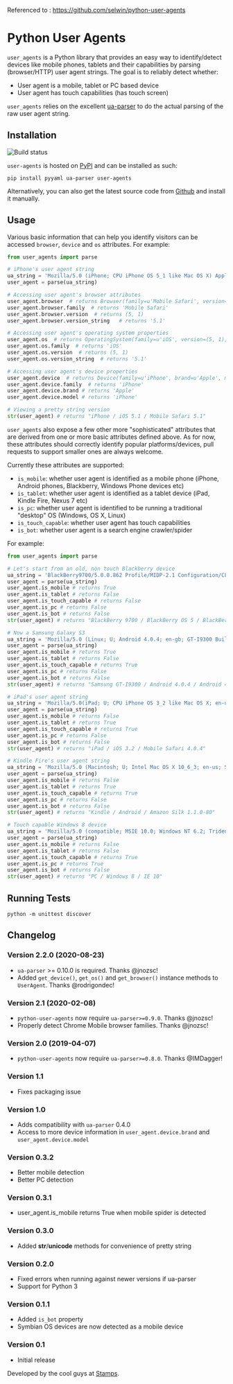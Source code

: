 Referenced to : https://github.com/selwin/python-user-agents


Python User Agents
==================

`user_agents` is a Python library that provides an easy way to identify/detect devices like mobile phones, tablets and their capabilities by parsing (browser/HTTP) user agent strings. The goal is to reliably detect whether:

* User agent is a mobile, tablet or PC based device
* User agent has touch capabilities (has touch screen)

`user_agents` relies on the excellent [ua-parser](https://github.com/ua-parser/uap-python) to do the actual parsing of the raw user agent string.

Installation
------------

![Build status](https://secure.travis-ci.org/selwin/python-user-agents.png)

`user-agents` is hosted on [PyPI](http://pypi.python.org/pypi/user-agents/) and can be installed as such:

    pip install pyyaml ua-parser user-agents

Alternatively, you can also get the latest source code from [Github](https://github.com/selwin/python-user-agents) and install it manually.

Usage
-----

Various basic information that can help you identify visitors can be accessed `browser`, `device` and `os` attributes. For example:

```python
from user_agents import parse

# iPhone's user agent string
ua_string = 'Mozilla/5.0 (iPhone; CPU iPhone OS 5_1 like Mac OS X) AppleWebKit/534.46 (KHTML, like Gecko) Version/5.1 Mobile/9B179 Safari/7534.48.3'
user_agent = parse(ua_string)

# Accessing user agent's browser attributes
user_agent.browser  # returns Browser(family=u'Mobile Safari', version=(5, 1), version_string='5.1')
user_agent.browser.family  # returns 'Mobile Safari'
user_agent.browser.version  # returns (5, 1)
user_agent.browser.version_string   # returns '5.1'

# Accessing user agent's operating system properties
user_agent.os  # returns OperatingSystem(family=u'iOS', version=(5, 1), version_string='5.1')
user_agent.os.family  # returns 'iOS'
user_agent.os.version  # returns (5, 1)
user_agent.os.version_string  # returns '5.1'

# Accessing user agent's device properties
user_agent.device  # returns Device(family=u'iPhone', brand=u'Apple', model=u'iPhone')
user_agent.device.family  # returns 'iPhone'
user_agent.device.brand # returns 'Apple'
user_agent.device.model # returns 'iPhone'

# Viewing a pretty string version
str(user_agent) # returns "iPhone / iOS 5.1 / Mobile Safari 5.1"
```

`user_agents` also expose a few other more "sophisticated" attributes that are derived from one or more basic attributes defined above. As for now, these attributes should correctly identify popular platforms/devices, pull requests to support smaller ones are always welcome.

Currently these attributes are supported:

* `is_mobile`: whether user agent is identified as a mobile phone (iPhone, Android phones, Blackberry, Windows Phone devices etc)
* `is_tablet`: whether user agent is identified as a tablet device (iPad, Kindle Fire, Nexus 7 etc)
* `is_pc`: whether user agent is identified to be running a traditional "desktop" OS (Windows, OS X, Linux)
* `is_touch_capable`: whether user agent has touch capabilities
* `is_bot`: whether user agent is a search engine crawler/spider

For example:

```python
from user_agents import parse

# Let's start from an old, non touch Blackberry device
ua_string = 'BlackBerry9700/5.0.0.862 Profile/MIDP-2.1 Configuration/CLDC-1.1 VendorID/331 UNTRUSTED/1.0 3gpp-gba'
user_agent = parse(ua_string)
user_agent.is_mobile # returns True
user_agent.is_tablet # returns False
user_agent.is_touch_capable # returns False
user_agent.is_pc # returns False
user_agent.is_bot # returns False
str(user_agent) # returns "BlackBerry 9700 / BlackBerry OS 5 / BlackBerry 9700"

# Now a Samsung Galaxy S3
ua_string = 'Mozilla/5.0 (Linux; U; Android 4.0.4; en-gb; GT-I9300 Build/IMM76D) AppleWebKit/534.30 (KHTML, like Gecko) Version/4.0 Mobile Safari/534.30'
user_agent = parse(ua_string)
user_agent.is_mobile # returns True
user_agent.is_tablet # returns False
user_agent.is_touch_capable # returns True
user_agent.is_pc # returns False
user_agent.is_bot # returns False
str(user_agent) # returns "Samsung GT-I9300 / Android 4.0.4 / Android 4.0.4"

# iPad's user agent string
ua_string = 'Mozilla/5.0(iPad; U; CPU iPhone OS 3_2 like Mac OS X; en-us) AppleWebKit/531.21.10 (KHTML, like Gecko) Version/4.0.4 Mobile/7B314 Safari/531.21.10'
user_agent = parse(ua_string)
user_agent.is_mobile # returns False
user_agent.is_tablet # returns True
user_agent.is_touch_capable # returns True
user_agent.is_pc # returns False
user_agent.is_bot # returns False
str(user_agent) # returns "iPad / iOS 3.2 / Mobile Safari 4.0.4"

# Kindle Fire's user agent string
ua_string = 'Mozilla/5.0 (Macintosh; U; Intel Mac OS X 10_6_3; en-us; Silk/1.1.0-80) AppleWebKit/533.16 (KHTML, like Gecko) Version/5.0 Safari/533.16 Silk-Accelerated=true'
user_agent = parse(ua_string)
user_agent.is_mobile # returns False
user_agent.is_tablet # returns True
user_agent.is_touch_capable # returns True
user_agent.is_pc # returns False
user_agent.is_bot # returns False
str(user_agent) # returns "Kindle / Android / Amazon Silk 1.1.0-80"

# Touch capable Windows 8 device
ua_string = 'Mozilla/5.0 (compatible; MSIE 10.0; Windows NT 6.2; Trident/6.0; Touch)'
user_agent = parse(ua_string)
user_agent.is_mobile # returns False
user_agent.is_tablet # returns False
user_agent.is_touch_capable # returns True
user_agent.is_pc # returns True
user_agent.is_bot # returns False
str(user_agent) # returns "PC / Windows 8 / IE 10"
```

Running Tests
-------------

    python -m unittest discover

Changelog
---------
### Version 2.2.0 (2020-08-23)
* `ua-parser` >= 0.10.0 is required. Thanks @jnozsc!
* Added `get_device()`, `get_os()` and `get_browser()` instance methods
to `UserAgent`. Thanks @rodrigondec!

### Version 2.1 (2020-02-08)

* `python-user-agents` now require `ua-parser>=0.9.0`. Thanks @jnozsc!
* Properly detect Chrome Mobile browser families. Thanks @jnozsc!

### Version 2.0 (2019-04-07)

* `python-user-agents` now require `ua-parser>=0.8.0`. Thanks @IMDagger!

### Version 1.1

* Fixes packaging issue

### Version 1.0

* Adds compatibility with `ua-parser` 0.4.0
* Access to more device information in `user_agent.device.brand` and `user_agent.device.model`

### Version 0.3.2

* Better mobile detection
* Better PC detection

### Version 0.3.1

* user\_agent.is\_mobile returns True when mobile spider is detected

### Version 0.3.0

* Added **str**/**unicode** methods for convenience of pretty string

### Version 0.2.0

* Fixed errors when running against newer versions if ua-parser
* Support for Python 3

### Version 0.1.1

* Added `is_bot` property
* Symbian OS devices are now detected as a mobile device

### Version 0.1

* Initial release

Developed by the cool guys at [Stamps](http://stamps.co.id).
